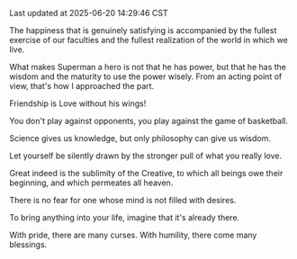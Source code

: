Last updated at 2025-06-20 14:29:46 CST

The happiness that is genuinely satisfying is accompanied by the fullest exercise of our faculties and the fullest realization of the world in which we live.

What makes Superman a hero is not that he has power, but that he has the wisdom and the maturity to use the power wisely. From an acting point of view, that's how I approached the part.

Friendship is Love without his wings!

You don't play against opponents, you play against the game of basketball.

Science gives us knowledge, but only philosophy can give us wisdom.

Let yourself be silently drawn by the stronger pull of what you really love.

Great indeed is the sublimity of the Creative, to which all beings owe their beginning, and which permeates all heaven.

There is no fear for one whose mind is not filled with desires.

To bring anything into your life, imagine that it's already there.

With pride, there are many curses. With humility, there come many blessings.


